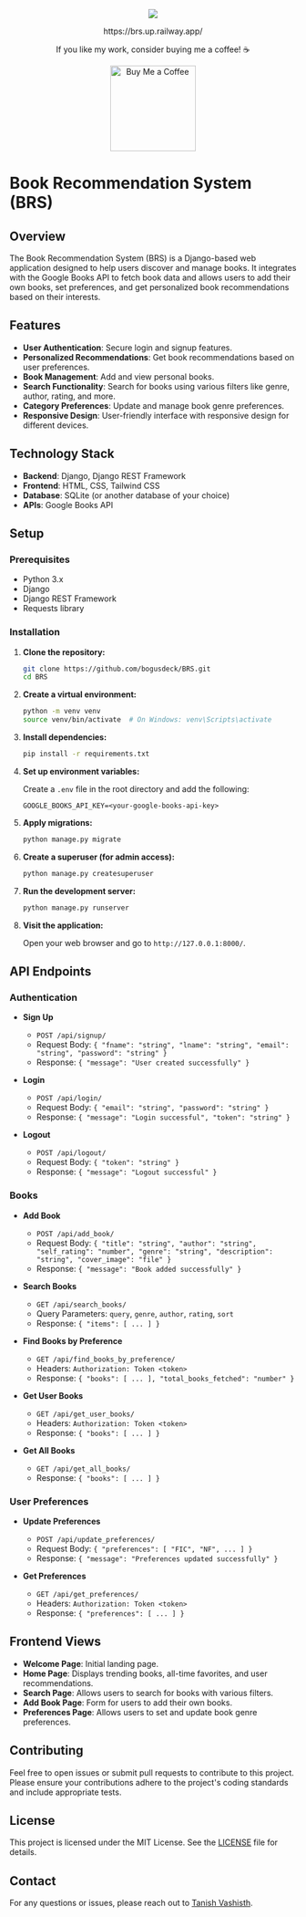 <p align="center">
  <img src="https://github.com/user-attachments/assets/998a1d2c-a002-4cbd-bcc9-ec9033ff7df2" />
</p>

<p align="center">
  https://brs.up.railway.app/
</p>

<div align="center">
<p>If you like my work, consider buying me a coffee! ☕️</p>
</div>


<div align="center">
<a href="https://www.buymeacoffee.com/bogusdeck" target="_blank">
    <img src="https://cdn.buymeacoffee.com/buttons/v2/default-yellow.png" alt="Buy Me a Coffee" width="150" />
</a>
</div>


# Book Recommendation System (BRS)

## Overview

The Book Recommendation System (BRS) is a Django-based web application designed to help users discover and manage books. It integrates with the Google Books API to fetch book data and allows users to add their own books, set preferences, and get personalized book recommendations based on their interests.

## Features

- **User Authentication**: Secure login and signup features.
- **Personalized Recommendations**: Get book recommendations based on user preferences.
- **Book Management**: Add and view personal books.
- **Search Functionality**: Search for books using various filters like genre, author, rating, and more.
- **Category Preferences**: Update and manage book genre preferences.
- **Responsive Design**: User-friendly interface with responsive design for different devices.

## Technology Stack

- **Backend**: Django, Django REST Framework
- **Frontend**: HTML, CSS, Tailwind CSS
- **Database**: SQLite (or another database of your choice)
- **APIs**: Google Books API

## Setup

### Prerequisites

- Python 3.x
- Django
- Django REST Framework
- Requests library

### Installation

1. **Clone the repository:**

    ```bash
    git clone https://github.com/bogusdeck/BRS.git
    cd BRS
    ```

2. **Create a virtual environment:**

    ```bash
    python -m venv venv
    source venv/bin/activate  # On Windows: venv\Scripts\activate
    ```

3. **Install dependencies:**

    ```bash
    pip install -r requirements.txt
    ```

4. **Set up environment variables:**

    Create a `.env` file in the root directory and add the following:

    ```
    GOOGLE_BOOKS_API_KEY=<your-google-books-api-key>
    ```

5. **Apply migrations:**

    ```bash
    python manage.py migrate
    ```

6. **Create a superuser (for admin access):**

    ```bash
    python manage.py createsuperuser
    ```

7. **Run the development server:**

    ```bash
    python manage.py runserver
    ```

8. **Visit the application:**

    Open your web browser and go to `http://127.0.0.1:8000/`.

## API Endpoints

### Authentication

- **Sign Up**
  - `POST /api/signup/`
  - Request Body: `{ "fname": "string", "lname": "string", "email": "string", "password": "string" }`
  - Response: `{ "message": "User created successfully" }`

- **Login**
  - `POST /api/login/`
  - Request Body: `{ "email": "string", "password": "string" }`
  - Response: `{ "message": "Login successful", "token": "string" }`

- **Logout**
  - `POST /api/logout/`
  - Request Body: `{ "token": "string" }`
  - Response: `{ "message": "Logout successful" }`

### Books

- **Add Book**
  - `POST /api/add_book/`
  - Request Body: `{ "title": "string", "author": "string", "self_rating": "number", "genre": "string", "description": "string", "cover_image": "file" }`
  - Response: `{ "message": "Book added successfully" }`

- **Search Books**
  - `GET /api/search_books/`
  - Query Parameters: `query`, `genre`, `author`, `rating`, `sort`
  - Response: `{ "items": [ ... ] }`

- **Find Books by Preference**
  - `GET /api/find_books_by_preference/`
  - Headers: `Authorization: Token <token>`
  - Response: `{ "books": [ ... ], "total_books_fetched": "number" }`

- **Get User Books**
  - `GET /api/get_user_books/`
  - Headers: `Authorization: Token <token>`
  - Response: `{ "books": [ ... ] }`

- **Get All Books**
  - `GET /api/get_all_books/`
  - Response: `{ "books": [ ... ] }`

### User Preferences

- **Update Preferences**
  - `POST /api/update_preferences/`
  - Request Body: `{ "preferences": [ "FIC", "NF", ... ] }`
  - Response: `{ "message": "Preferences updated successfully" }`

- **Get Preferences**
  - `GET /api/get_preferences/`
  - Headers: `Authorization: Token <token>`
  - Response: `{ "preferences": [ ... ] }`

## Frontend Views

- **Welcome Page**: Initial landing page.
- **Home Page**: Displays trending books, all-time favorites, and user recommendations.
- **Search Page**: Allows users to search for books with various filters.
- **Add Book Page**: Form for users to add their own books.
- **Preferences Page**: Allows users to set and update book genre preferences.

## Contributing

Feel free to open issues or submit pull requests to contribute to this project. Please ensure your contributions adhere to the project's coding standards and include appropriate tests.

## License

This project is licensed under the MIT License. See the [LICENSE](LICENSE) file for details.

## Contact

For any questions or issues, please reach out to [Tanish Vashisth](mailto:tanish.vashisth@example.com).
